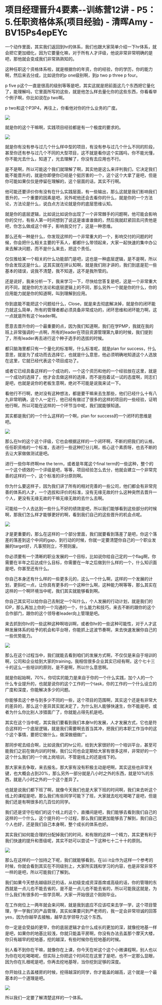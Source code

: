 # 项目经理晋升4要素--训练营12讲 - P5：5.任职资格体系(项目经验) - 清晖Amy - BV15Ps4epEYc

一个动作里面，其实我们返回到hr的体系，我们也跟大家简单介绍一下hr体系，就会把它更加细化，因为它要量化嘛，对于所有人才评级，他说非常非常明确的是吧，那他就会变成我们非常熟熟知的。

这种任职这个资格体系啦，就是根据你的年资，你的经验，你的学历，你的能力啊，然后来去分成，比如说你的p one级别啊，到p two p three p four。

p five p这个一直是很高的级别等等是吧，其实这就是把前面这几个东西把它量化了，能理解吗，它里面所写的这些，就是他怎么样去量化你的这些东西，你看看举个例子啊，你比如说在p two啊。

p two和这个P3P4，再往上，你看他对你的什么业务的广度。

![](img/0258f97c50ec3a41522bac28bd217b49_1.png)

就是你的这个干嘛啊，实践项目经验都是有一个极度的要求的。

![](img/0258f97c50ec3a41522bac28bd217b49_3.png)

就是你有没有参与过几个什么样中型的项目，有没有参与过几个什么不同的阶段，甚至你还有参与过几个不同的大型项目，这不就是看你这个实践吗，你不能光懂，你不能光去什么，知道了，光去理解了，你没有去应用也不行。

是不是啊，所以可能这个我们就理解了啊，其实他是这么来评判我们，它决定我们能不能晋升的，就是你即便你已经是个挺厉害的一个，这个这个大拿了是吧，但是你可能如果仅仅是停留在理解的，这个层面的话，其实不行啊。

他可能还要评价你有没有在什么实践层面，有一些输出，那么这就是我们影响我们晋升的，一个重要的因素是吧，另外呢他还会去看你的什么，就是你的一个方法论，方法论是什么，说白点方法论就是你的底层思维认知。

就是你的底层逻辑，比如说比如说你出现了一个非常棘手的问题啊，他可能会影响你的交付，有些人第一时间想到了说这是谁谁谁做的，然后我就赶紧回去问责他是吧，你怎么做成这个样子，影响我交付了，这是一种思维。

那么还有一种是什么，你发现这样的一个非常重大的一个，影响交付的问题的时候，你会把什么相关主要的干系人，都都什么带领起来，大家一起快速的集中办公来去解决问题，而不是什么来去，把这个责任。

仅仅推给某一个相关的什么功能部门是吧，这也是一种底层逻辑，是不是啊，所以你会发现这是什么，这其实就在拼认知啊，就是我们刚才讲的，我们到底是犯一些基本的错误，说我不清楚，我不知道，这不是我所管的。

还是说好，我来分析一下，我来学习一下，尽快给您答复是吧，这是一个非常重大的不同，就是你的方法论和底层逻辑上的不同，那么另外一个就是你的什么，你的应用能力就是你的知道啊，叫到理解到应用。

你到底能不能把这个问题给什么，Close，就是来去彻底解决掉，就是你的闭环能力就这么简单，所有的管理者都必须具备非常成功的，闭环思维和闭环能力啊，这一点就是所有这个leader啊。

愿意去晋升你的一个最重要的点，因为我们知道啊，我们在学PMP，我就在我的班上非常强调的一点啊，所有的leader在项目资源管理第九章的时候，我们提到了，所有leader再去进行这个种子选手的选拔的时候。

都只脑海里都只有一个量化的标准啊，什么标准呢，就是plan for success，什么意思，就是为了成功而去选择它，也就是什么意思，他必须明确地知道这个人选放在这里，它就已经代表这个项目成功了。

或者它已经具备这样的一个成功的，一个这个资历和他的一个经验放在这里，就是一个成功的选择了，他才会去做这样的选择，而不是抱着试一试的态度啊，同志们是吧，也就是说你的老板生意啊，绝对不可能是说我来试一下。

看他行不行啊，绝对没有这种想法，都是要干嘛来去生那些，他们已经什么十有八九非常明确，这个人一定行，他已经有做过了很多的这样的项目的一些经验，证明他行啊，所以可能在这样的一个环节当中呢，我们就能够知道。

其实都是我们的一个什么这样的一个啊，plan for success的一个闭环的思维是吧。

![](img/0258f97c50ec3a41522bac28bd217b49_5.png)

那么在hr的这个这个评级，它也会根据这样的一个闭环啊，不断的把我们的认格，任任职资格的一个标准，去进行一些这种打分儿啊，核心这个素质呀，也去不断的去让大家做做测试是吧。

进行一些你年终啊me the term，或者是年尾这个final term的一些这种，整个的一个这个绩效的一个评级是吧，等等，项目经验怎么去分，他就会建立一个非常完善的这样的一个，这个标准的评分原则啊。

你为什么要这样子，因为我们讲了所有的相对完善的一些公司，他们都会有非常完善的体系的人才，一个选拔和评价的标准，没有无缘无故的什么这种突然去晋升一个人，更没有无缘无故的干嘛无缘无故的去什么去啊。

可能给一个人去达到一些什么不好的绩效是吧，所以我们能够看到这些部分的时候啊，那我们怎么样才能够更好的啊，看到我们自己的这些晋升的机会点呢。



![](img/0258f97c50ec3a41522bac28bd217b49_7.png)

才是更重要的，那么在这样的一个部分里面，我们就要看到落差了是吧，你这个落差的落差到这个中间的gap，到行动的时候，你就一定要清楚你自己的一个职业发展的target好，凡事预则立，不预则废。

你必须要有一个清晰的职业发展的一个目标，比如说你给自己定的一个flag啊，你需要在半年之后达成什么目标，你需要在一年之后做到什么样的一个，什么知识面是吧，你甚至还有什么。

你自己本身还有什么样的一些更多元的，这么一个什么啊，这样的一个发展的计划，更斜杠一点，让你具有更多的一个这种什么啊，这种能力啊等等，那么其实在这样的一个啊环境当中呢，我们其实就能够看到啊。

你自己其实可以给你自己去制定一个叫什么，个人发展的行动计划，就是我们的IDP，那么再加上你的一个沟通的一个，什么能力和技巧，来去不断的跟你的这个合作部门，跟你的这个领导者leader向上管理是吧。

来去抓到你hr的一些这种这种啊培训啊，或者你hr的一些这种可能性，对于人才这种发展体系的给予的机会和平台呀，你能抓上这波节奏啊，来去快速发展你自己的一些优势能力。



![](img/0258f97c50ec3a41522bac28bd217b49_9.png)

那么在这个过程当中，我们就能去看到咱们的发展方式啊，不仅仅是来自于培训的啊，公司和企业给到大家的training，我相信很多企业其实已经有啊，这个七十三十的这么一些培训的原则，是不是啊，所以什么意思啊。

就是你起始啊，70%，你切实的能力是来自于你的一个什么实践，加个人的一个什么专业提升的，也就是说你的这个工作的一个task，你的工作的一个什么设立的广度和深度，你能解决多少的问题。

你能够去这个参与到多少不同的一些，这个项目的范围啊，其实这个还是有非常大的差异的，那么这个差异其实就决定了，为什么别人能够快速生，你不能是吧，或者为什么你比别人涉猎面广了，你就能占得先机是吧。

其实在这个当中呢，其实我们要看到我们本身hr的发展，人才发展方式，它也是符合这样的一个底层逻辑，就是我们需要啊去首当其冲，把我们的本职工作当中的这个这个事情，要把它做什么，做深做细做广。

那同步呢去结合啊，比如说我们的hr公司，给到大家很好的一个培训平台，甚至可能我们之前在做内训的时候，我们公司也会定期给大家有很多这样，非常好的一个这个什么我们的一个岗上岗培训，不管是线上的还是线下的。

那大家来去争取，来去报名，那大家有没有积极主动是吧啊，其实这些也非常关键，也大概会占到20%，那么另外一部分就是八小时之外的东西，就是10%的东西，就是八小时之外的一个这个差异了。

也就是说我们都下班了啊，就像今天我们也是大家下班的时间啊，我们来去听这个线上的课程是吧，那么我们有些同学可能下了班，大家就去吃吃喝喝了是吧，但是我们还是有啊很多的几百位的同学。

我们还是坚守在咱们的这个线上的这个，直播间是吧，我们能够去看到我们自己的这样的一个什么，这个提升的一个过程，那么我们就更加能够去了解到，我们自己个人也好，还是我们自己本身啊，整个成长的体系也好。

其实我们如何能合理的分配掉我们的时间，和有限的这样一个精力，其实更有利于我们快速的提升和晋级呢，其实不妨可以尝试一下这种七十二十十的原则。



![](img/0258f97c50ec3a41522bac28bd217b49_11.png)

那么在这样的一个加持之下呢，我们就能够看到，在以i it业作为这样一个参考的时候，你就会看到其实在不同级别上，大家所实践和学习的内容，也是非常非常不一样的是吧，所以可能我们了解到。

我们如果今天想去越级跃迁的话，从初级变成资深首席或高级的话，你的管理的东西就是一点儿也不能去省的，是不是一点儿也不能去省的，所以可能我这就是，为什么我们有很多的一些学员啊，大家一开始很这个刚刚毕业。

在工作岗位上一两年就会来问啊，就是我到底应不应该哎来去学一学，这个项目管理，学一学我们的产品管理，其实如果要问到严老师的，我一定会非常坦诚的回答yes，因为你越早去接触，越早去学领导力这个东西。

你一定是会受益的更早，你的底层逻辑才会什么成长的更加的深，就像挖地基一样是吧，如果你的地基比较浅，你就只能盖平房啊，你没有办法去盖那个摩天大楼，你只有越早的挖地基，挖的越深，有些时候你在挖地基的时候。

别人看不到你在干嘛，就像你在上课，你今天在听这个这个小微课程啊，别人也以为你在吃吃喝喝呢，但实际上你把这个时间花在这里了是吧，也不一定那么显眼，因为你在扎根呢是吧，你再去挖地基呀，当你挖到足够的深度。

你开始往上去盖楼房的时候，挖得越深的同学，你才能盖的越高，这个就是一个最基本的一个道理是吧。

![](img/0258f97c50ec3a41522bac28bd217b49_13.png)

所以我们一定要了解清楚这样的一个体系。